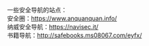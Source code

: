 一些安全导航的站点：  
安全圈：https://www.anquanquan.info/      
纳威安全导航：https://navisec.it/    
书籍导航：http://safebooks.ms08067.com/eyfx/     





